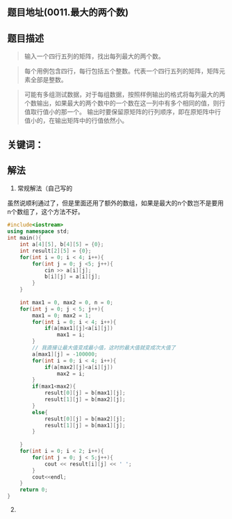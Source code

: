 ## 题目地址(0011.最大的两个数)

## 题目描述


> 输入一个四行五列的矩阵，找出每列最大的两个数。


> 每个用例包含四行，每行包括五个整数。代表一个四行五列的矩阵，矩阵元素全部是整数。

> 可能有多组测试数据，对于每组数据，按照样例输出的格式将每列最大的两个数输出，如果最大的两个数中的一个数在这一列中有多个相同的值，则行值取行值小的那一个。     输出时要保留原矩阵的行列顺序，即在原矩阵中行值小的，在输出矩阵中的行值依然小。

## 关键词：

## 解法

1. 常规解法（自己写的

虽然说顺利通过了，但是里面还用了额外的数组，如果是最大的n个数岂不是要用n个数组了，这个方法不好。

```cpp
#include<iostream>
using namespace std;
int main(){
    int a[4][5], b[4][5] = {0};
    int result[2][5] = {0};
    for(int i = 0; i < 4; i++){
        for(int j = 0; j <5; j++){
            cin >> a[i][j];
            b[i][j] = a[i][j];
        }
    }
    
    int max1 = 0, max2 = 0, n = 0;
    for(int j = 0; j < 5; j++){
        max1 = 0; max2 = 1;
        for(int i = 0; i < 4; i++){
            if(a[max1][j]<a[i][j])
                max1 = i;
        }
        // 我直接让最大值变成最小值，这时的最大值就变成次大值了
        a[max1][j] = -100000;
        for(int i = 0; i < 4; i++){
            if(a[max2][j]<a[i][j])
                max2 = i;
        }
        if(max1<max2){
            result[0][j] = b[max1][j];
            result[1][j] = b[max2][j];
        }
        else{
            result[0][j] = b[max2][j];
            result[1][j] = b[max1][j];
        }
    
    }
    for(int i = 0; i < 2; i++){
        for(int j = 0; j < 5;j++){
            cout << result[i][j] << ' ';
        }
        cout<<endl;
    }
    return 0;
}
```

2. 